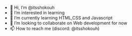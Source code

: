 - 👋 Hi, I’m @itsshokouh
- 👀 I’m interested in learning
- 🌱 I’m currently learning HTML,CSS and Javascript
- 💞️ I’m looking to collaborate on Web development for now
- 📫 How to reach me (discord: @itsshokouh)

<!---
itsshokouh/itsshokouh is a ✨ special ✨ repository because its `README.md` (this file) appears on your GitHub profile.
You can click the Preview link to take a look at your changes.
--->

